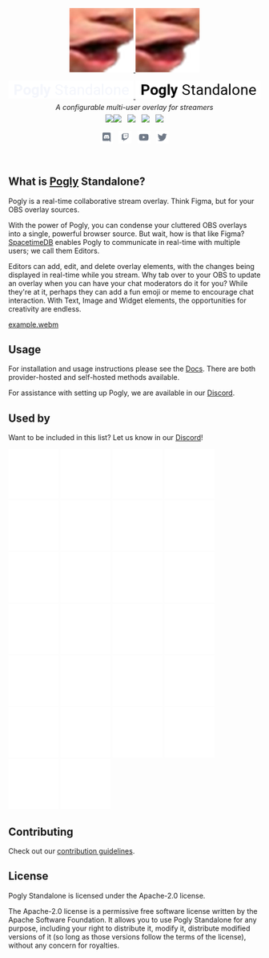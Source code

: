 <p align="center">
    <a href="https://pogly.gg#gh-dark-mode-only" target="_blank">
	<img width="128" src="./images/dark/Pog.png" alt="Pogly Logo">
    </a>
    <a href="https://pogly.gg#gh-light-mode-only" target="_blank">
	<img width="128" src="./images/light/Pog.png" alt="Pogly Logo">
    </a>
</p>
<p align="center">
    <a href="https://pogly.gg#gh-dark-mode-only" target="_blank">
        <img width="250" src="./images/dark/pogly-text.png" alt="Pogly">
    </a>
    <a href="https://pogly.gg#gh-light-mode-only" target="_blank">
        <img width="250" src="./images/light/pogly-text.png" alt="Pogly">
    </a>
    <p style="font-style: italic;line-height: 0" align="center">
        A configurable multi-user overlay for streamers
    </p>
</p>

<p align="center">
    <a href="https://github.com/microsoft/TypeScript"><img src="https://img.shields.io/badge/built_with-TypeScript-2F74C0.svg?style=flat-square"><img src="https://img.shields.io/badge/CSharp-6C287D.svg?style=flat-square" /></a>
    &nbsp;
    <a href="https://github.com/clockworklabs/spacetimedb"><img src="https://img.shields.io/badge/powered_by-SpacetimeDB-000000.svg?style=flat-square" /></a>
    &nbsp;
	<img src="https://img.shields.io/badge/version-v0.1.3_beta-9f9f9f.svg?style=flat-square" />
    &nbsp;
    <a href="https://github.com/PoglyApp/pogly-standalone/blob/master/LICENSE"><img src="https://img.shields.io/badge/license-Apache%202.0-50C878.svg?style=flat-square" /></a>
</p>

<p align="center">
    <a href="https://discord.gg/CXCj2TGS6b"><img height="25" src="./images/social/discord.svg" alt="Discord" /></a>
    &nbsp;
    <a href="https://www.twitch.tv/poglygg"><img height="25" src="./images/social/twitch.svg" alt="Twitch" /></a>
    &nbsp;
    <a href="https://www.youtube.com/@PoglyApp"><img height="25" src="./images/social/youtube.svg" alt="YouTube" /></a>
    &nbsp;
    <a href="https://x.com/PoglyApp"><img height="25" src="./images/social/twitter.svg" alt="Twitter" /></a>
</p>

<br>

## What is [Pogly](https://pogly.gg) Standalone?

Pogly is a real-time collaborative stream overlay. Think Figma, but for your OBS overlay sources.

With the power of Pogly, you can condense your cluttered OBS overlays into a single, powerful browser source. But wait, how is that like Figma? [SpacetimeDB](https://spacetimedb.com) enables Pogly to communicate in real-time with multiple users; we call them Editors.

Editors can add, edit, and delete overlay elements, with the changes being displayed in real-time while you stream. Why tab over to your OBS to update an overlay when you can have your chat moderators do it for you? While they're at it, perhaps they can add a fun emoji or meme to encourage chat interaction. With Text, Image and Widget elements, the opportunities for creativity are endless.

[example.webm](https://github.com/PoglyApp/pogly-standalone/assets/36650721/7eb57196-bf56-4fa1-979f-36eb5c0746e9)

## Usage

For installation and usage instructions please see the [Docs](https://github.com/PoglyApp/pogly-documentation/blob/main/index.md).
There are both provider-hosted and self-hosted methods available.

For assistance with setting up Pogly, we are available in our [Discord](https://discord.gg/uPQsBaVdB7).

## Used by

Want to be included in this list? Let us know in our [Discord](https://discord.gg/uPQsBaVdB7)!

<a href="https://www.twitch.tv/shroud" rel="noreferrer" target="_blank" title="Shroud"><img src="./images/streamers/shroud.svg" /></a>
<a href="https://www.twitch.tv/mizkif" rel="noreferrer" target="_blank" title="Mizkif"><img src="./images/streamers/mizkif.svg" /></a>
<a href="https://www.twitch.tv/EMIRU" rel="noreferrer" target="_blank" title="Emiru"><img src="./images/streamers/emiru.svg" /></a>
<a href="https://www.twitch.tv/npmlol" rel="noreferrer" target="_blank" title="Npmlol"><img src="./images/streamers/npmlol.svg" /></a>
<a href="https://www.twitch.tv/orophia" rel="noreferrer" target="_blank" title="orophia"><img src="./images/streamers/orophia.svg" /></a>
<a href="https://www.twitch.tv/graycen" rel="noreferrer" target="_blank" title="Graycen"><img src="./images/streamers/graycen.svg" /></a>
<a href="https://www.twitch.tv/bean" rel="noreferrer" target="_blank" title="Bean"><img src="./images/streamers/bean.svg" /></a>
<a href="https://www.twitch.tv/siormax" rel="noreferrer" target="_blank" title="Siormax"><img src="./images/streamers/siormax.svg" /></a>
<a href="https://www.twitch.tv/brain" rel="noreferrer" target="_blank" title="Brain"><img src="./images/streamers/brain.svg" /></a>
<a href="https://www.twitch.tv/buttsoap" rel="noreferrer" target="_blank" title="Buttsoap"><img src="./images/streamers/buttsoap.svg" /></a>
<a href="https://www.twitch.tv/ashlynn" rel="noreferrer" target="_blank" title="Ashlynn"><img src="./images/streamers/ashlynn.svg" /></a>
<a href="https://www.twitch.tv/ssaab" rel="noreferrer" target="_blank" title="Ssaab"><img src="./images/streamers/ssaab.svg" /></a>
<a href="https://www.twitch.tv/itsklos" rel="noreferrer" target="_blank" title="ItsKlos"><img src="./images/streamers/itsklos.svg" /></a>
<a href="https://www.twitch.tv/justagameoverscreen" rel="noreferrer" target="_blank" title="JustAGameOverScreen"><img src="./images/streamers/justagameoverscreen.svg" /></a>
<a href="https://www.twitch.tv/firthy00" rel="noreferrer" target="_blank" title="Firthy00"><img src="./images/streamers/firthy00.svg" /></a>
<a href="https://www.twitch.tv/misasoupy" rel="noreferrer" target="_blank" title="Misasoupy"><img src="./images/streamers/misasoupy.svg" /></a>
<a href="https://www.twitch.tv/gappyv" rel="noreferrer" target="_blank" title="GappyV"><img src="./images/streamers/gappyv.svg" /></a>
<a href="https://www.twitch.tv/kr3ia" rel="noreferrer" target="_blank" title="kr3ia"><img src="./images/streamers/kr3ia.svg" /></a>
<a href="https://www.twitch.tv/whataturtle" rel="noreferrer" target="_blank" title="whataturtle"><img src="./images/streamers/whataturtle.svg" /></a>
<a href="https://www.twitch.tv/savix" rel="noreferrer" target="_blank" title="Savix"><img src="./images/streamers/savix.svg" /></a>
<a href="https://www.twitch.tv/derkajohnstv" rel="noreferrer" target="_blank" title="DerkaJohnsTV"><img src="./images/streamers/derkajohnstv.svg" /></a>
<a href="https://www.twitch.tv/pengwin" rel="noreferrer" target="_blank" title="Pengwin"><img src="./images/streamers/pengwin.svg" /></a>
<a href="https://www.twitch.tv/totless" rel="noreferrer" target="_blank" title="Totless"><img src="./images/streamers/totless.svg" /></a>
<a href="https://www.twitch.tv/fubuki_vr" rel="noreferrer" target="_blank" title="Fubuki_Vr"><img src="./images/streamers/fubuki_vr.svg" /></a>
<a href="https://www.twitch.tv/uberhaxornova" rel="noreferrer" target="_blank" title="UberHaxorNova"><img src="./images/streamers/uberhaxornova.svg" /></a>
<a href="https://www.twitch.tv/sp00nerism" rel="noreferrer" target="_blank" title="Sp00nerism"><img src="./images/streamers/sp00nerism.svg" /></a>

## Contributing

Check out our [contribution guidelines](https://github.com/PoglyApp/pogly-standalone/blob/main/CONTRIBUTING.md).

## License

Pogly Standalone is licensed under the Apache-2.0 license.

The Apache-2.0 license is a permissive free software license written by the Apache Software Foundation. It allows you to use Pogly Standalone for any purpose, including your right to distribute it, modify it, distribute modified versions of it (so long as those versions follow the terms of the license), without any concern for royalties.
